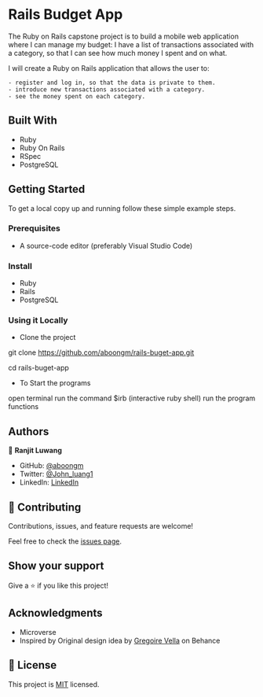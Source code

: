 # Rails Budget App

The Ruby on Rails capstone project is to build a mobile web application where I can manage my budget: I have a list of transactions associated with a category, so that I can see how much money I spent and on what.

I will create a Ruby on Rails application that allows the user to:

    - register and log in, so that the data is private to them.
    - introduce new transactions associated with a category.
    - see the money spent on each category.

## Built With

- Ruby
- Ruby On Rails
- RSpec
- PostgreSQL

## Getting Started

To get a local copy up and running follow these simple example steps.

### Prerequisites

- A source-code editor (preferably Visual Studio Code)

### Install

- Ruby
- Rails
- PostgreSQL

### Using it Locally

- Clone the project

git clone https://github.com/aboongm/rails-buget-app.git

cd rails-buget-app

- To Start the programs

open terminal
run the command $irb (interactive ruby shell)
run the program functions


## Authors

👤 **Ranjit Luwang**

- GitHub: [@aboongm](https://github.com/aboongm)
- Twitter: [@John_luang1](https://twitter.com/John_luang1)
- LinkedIn: [LinkedIn](https://www.linkedin.com/in/aboongm)


## 🤝 Contributing

Contributions, issues, and feature requests are welcome!

Feel free to check the [issues page](../../issues/).

## Show your support

Give a ⭐️ if you like this project!

## Acknowledgments

- Microverse 
- Inspired by Original design idea by [Gregoire Vella](https://www.behance.net/gregoirevella) on Behance

## 📝 License

This project is [MIT](./LICENSE) licensed.

